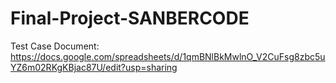 # Final-Project-SANBERCODE
Test Case Document:
https://docs.google.com/spreadsheets/d/1qmBNlBkMwlnO_V2CuFsg8zbc5uYZ6m02RKgKBjac87U/edit?usp=sharing

